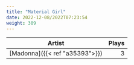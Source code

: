 ```yaml
---
title: "Material Girl"
date: 2022-12-08/2022T07:23:54
weight: 309
---
```




 Artist | Plays 
----- | -----:
[Madonna]({{< ref "a35393">}}) | 3

